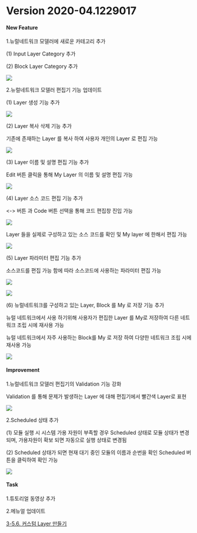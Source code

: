 # Version 2020-04.1229017

#### New Feature

1.뉴럴네트워크 모델러에 새로운 카테고리 추가  

(1) Input Layer Category 추가  

(2) Block Layer Category 추가  

![](img/input_block_category.png)  

2.뉴럴네트워크 모델러 편집기 기능 업데이트  

(1) Layer 생성 기능 추가  

![](img/layer_create_1.png)  

(2) Layer 복사 삭제 기능 추가    

기존에 존재하는 Layer 를 복사 하여 사용자 개인의 Layer 로 편집 가능  

![](img/layer_copy.png)  

(3) Layer 이름 및 설명 편집 기능 추가    

Edit 버튼 클릭을 통해 My Layer 의 이름 및 설명 편집 가능  

![](img/layer_edit_3.png)  

(4) Layer 소스 코드 편집 기능 추가    

<-> 버튼 과 Code 버튼 선택을 통해 코드 편집창 진입 가능  

![](img/enter_layer_source_code_1.png)  

Layer 들을 실제로 구성하고 있는 소스 코드를 확인 및 My layer 에 한해서 편집 가능  

![](img/layer_source_code_save_1.png)  

(5) Layer 파라미터 편집 기능 추가    

소스코드를 편집 가능 함에 따라 소스코드에 사용하는 파라미터 편집 가능    

![](img/layer_parameter_2.png)  

![](img/layer_parameter_1.png)  

(6) 뉴럴네트워크를 구성하고 있는 Layer, Block 를 My 로 저장 기능 추가    

뉴럴 네트워크에서 사용 하기위해 사용자가 편집한 Layer 를 My로 저장하여 다른 네트워크 조립 시에 재사용 가능  

뉴럴 네트워크에서 자주 사용하는 Block를 My 로 저장 하여 다양한 네트워크 조립 시에 재사용 가능  

![](img/layer_save_to_my.png)  

#### Improvement  

1.뉴럴네트워크 모델러 편집기의 Validation 기능 강화  

Validation 를 통해 문제가 발생하는 Layer 에 대해 편집기에서 빨간색 Layer로 표현    

![](img/layer_validation_2.png)  

2.Scheduled 상태 추가  
   
(1) 모듈 실행 시 시스템 가용 자원이 부족할 경우 Scheduled 상태로 모듈 상태가 변경되며, 가용자원이 확보 되면 자동으로 실행 상태로 변경됨  

(2) Scheduled 상태가 되면 현재 대기 중인 모듈의 이름과 순번을 확인 Scheduled 버튼을 클릭하여 확인 가능  

![](img/scheduled_1.png)    

#### Task

1.튜토리얼 동영상 추가  

2.메뉴얼 업데이트  

[3-5.6. 커스텀 Layer 만들기](https://deepphi.github.io/manual/chapter3/3-5.성능_고도화.html#6-hyper-parameter-auto-tunning)  

